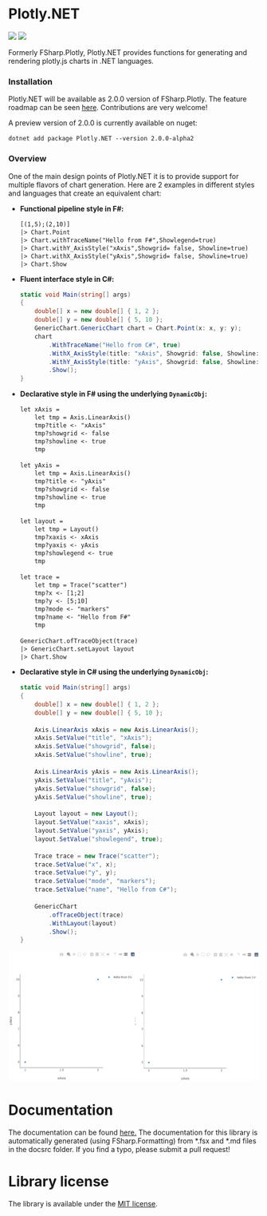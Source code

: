 # Plotly.NET

![](https://img.shields.io/circleci/build/github/plotly/Plotly.NET)
[![](https://img.shields.io/nuget/vpre/Plotly.NET)](https://www.nuget.org/packages/Plotly.NET/)

Formerly FSharp.Plotly, Plotly.NET provides functions for generating and rendering plotly.js charts in .NET languages. 

### Installation

Plotly.NET will be available as 2.0.0 version of FSharp.Plotly. The feature roadmap can be seen [here](https://github.com/plotly/Plotly.NET/issues/43). Contributions are very welcome!

A preview version of 2.0.0 is currently available on nuget:

```shell
dotnet add package Plotly.NET --version 2.0.0-alpha2
```

### Overview

One of the main design points of Plotly.NET it is to provide support for multiple flavors of chart generation. Here are 2 examples in different styles and languages that create an equivalent chart:

 - **Functional pipeline style in F#:**
    ```F#
    [(1,5);(2,10)]
    |> Chart.Point
    |> Chart.withTraceName("Hello from F#",Showlegend=true)
    |> Chart.withY_AxisStyle("xAxis",Showgrid= false, Showline=true)
    |> Chart.withX_AxisStyle("yAxis",Showgrid= false, Showline=true)
    |> Chart.Show
    ``` 

 - **Fluent interface style in C#:**
    ```C#
    static void Main(string[] args)
    {
        double[] x = new double[] { 1, 2 };
        double[] y = new double[] { 5, 10 };
        GenericChart.GenericChart chart = Chart.Point(x: x, y: y);
        chart
            .WithTraceName("Hello from C#", true)
            .WithX_AxisStyle(title: "xAxis", Showgrid: false, Showline: true)
            .WithY_AxisStyle(title: "yAxis", Showgrid: false, Showline: true)
            .Show();
    }
    ```
 - **Declarative style in F# using the underlying `DynamicObj`:**
    ```F#
    let xAxis = 
        let tmp = Axis.LinearAxis()
        tmp?title <- "xAxis"
        tmp?showgrid <- false
        tmp?showline <- true    
        tmp

    let yAxis =
        let tmp = Axis.LinearAxis()
        tmp?title <- "yAxis"
        tmp?showgrid <- false
        tmp?showline <- true    
        tmp

    let layout =
        let tmp = Layout()
        tmp?xaxis <- xAxis
        tmp?yaxis <- yAxis
        tmp?showlegend <- true
        tmp

    let trace = 
        let tmp = Trace("scatter")
        tmp?x <- [1;2]
        tmp?y <- [5;10]
        tmp?mode <- "markers"
        tmp?name <- "Hello from F#"
        tmp

    GenericChart.ofTraceObject(trace)
    |> GenericChart.setLayout layout
    |> Chart.Show
    ```

 - **Declarative style in C# using the underlying `DynamicObj`:**
    ```C#
    static void Main(string[] args)
    {
        double[] x = new double[] { 1, 2 };
        double[] y = new double[] { 5, 10 };

        Axis.LinearAxis xAxis = new Axis.LinearAxis();
        xAxis.SetValue("title", "xAxis");
        xAxis.SetValue("showgrid", false);
        xAxis.SetValue("showline", true);

        Axis.LinearAxis yAxis = new Axis.LinearAxis();
        yAxis.SetValue("title", "yAxis");
        yAxis.SetValue("showgrid", false);
        yAxis.SetValue("showline", true);

        Layout layout = new Layout();
        layout.SetValue("xaxis", xAxis);
        layout.SetValue("yaxis", yAxis);
        layout.SetValue("showlegend", true);

        Trace trace = new Trace("scatter");
        trace.SetValue("x", x);
        trace.SetValue("y", y);
        trace.SetValue("mode", "markers");
        trace.SetValue("name", "Hello from C#");

        GenericChart
            .ofTraceObject(trace)
            .WithLayout(layout)
            .Show();
    }
    ```

![](./docsrc/files/img/ExampleChart.png)

Documentation
=============

The documentation can be found [here.](http://plotly.github.io/Plotly.NET/)
The documentation for this library is automatically generated (using FSharp.Formatting) from *.fsx and *.md files in the docsrc folder. If you find a typo, please submit a pull request!


Library license
===============

The library is available under the [MIT license](https://github.com/plotly/Plotly.NET/blob/dev/LICENSE).
